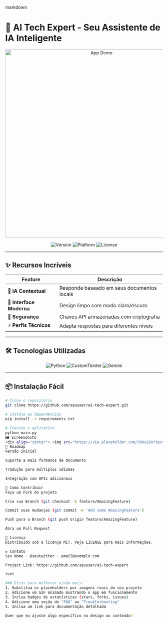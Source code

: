 markdown
# 🌟 AI Tech Expert - Seu Assistente de IA Inteligente

<div align="center">
  <img src="https://via.placeholder.com/800x400?text=AI+Tech+Expert+Demo" alt="App Demo" width="600"/>
  
  <p>
    <img src="https://img.shields.io/badge/version-1.0.0-blue" alt="Version">
    <img src="https://img.shields.io/badge/platform-macOS|Windows-lightgrey" alt="Platform">
    <img src="https://img.shields.io/badge/license-MIT-green" alt="License">
  </p>
</div>

---

## ✨ Recursos Incríveis

| Feature | Descrição |
|---------|-----------|
| 🧠 **IA Contextual** | Responde baseado em seus documentos locais |
| 🎨 **Interface Moderna** | Design limpo com modo claro/escuro |
| 🔐 **Segurança** | Chaves API armazenadas com criptografia |
| ⚡ **Perfis Técnicos** | Adapta respostas para diferentes níveis |

---

## 🛠️ Tecnologias Utilizadas

<p align="center">
  <img src="https://img.shields.io/badge/Python-3.10+-blue?logo=python" alt="Python">
  <img src="https://img.shields.io/badge/CustomTkinter-UI Toolkit-green" alt="CustomTkinter">
  <img src="https://img.shields.io/badge/Gemini-API-orange?logo=google" alt="Gemini">
</p>

---

## 📦 Instalação Fácil

```bash
# Clone o repositório
git clone https://github.com/seuuser/ai-tech-expert.git

# Instale as dependências
pip install -r requirements.txt

# Execute o aplicativo
python main.py
🖼️ Screenshots
<div align="center"> <img src="https://via.placeholder.com/300x200?text=Interface+Principal" width="45%"> <img src="https://via.placeholder.com/300x200?text=Modo+Escuro" width="45%"> </div>
🚀 Roadmap
Versão inicial

Suporte a mais formatos de documento

Tradução para múltiplos idiomas

Integração com APIs adicionais

🤝 Como Contribuir
Faça um Fork do projeto

Crie sua Branch (git checkout -b feature/AmazingFeature)

Commit suas mudanças (git commit -m 'Add some AmazingFeature')

Push para a Branch (git push origin feature/AmazingFeature)

Abra um Pull Request

📜 Licença
Distribuído sob a licença MIT. Veja LICENSE para mais informações.

✉️ Contato
Seu Nome - @seutwitter - email@exemplo.com

Project Link: https://github.com/seuuser/ai-tech-expert

text

### Dicas para melhorar ainda mais:
1. Substitua os placeholders por imagens reais do seu projeto
2. Adicione um GIF animado mostrando o app em funcionamento
3. Inclua badges de estatísticas (stars, forks, issues)
4. Adicione uma seção de "FAQ" ou "Troubleshooting"
5. Inclua um link para documentação detalhada

Quer que eu ajuste algo específico no design ou conteúdo?
